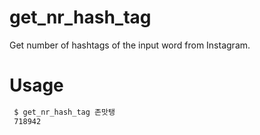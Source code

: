 # get_nr_hash_tag
Get number of hashtags of the input word from Instagram.

# Usage

```bash
 $ get_nr_hash_tag 존맛탱
 718942
```

